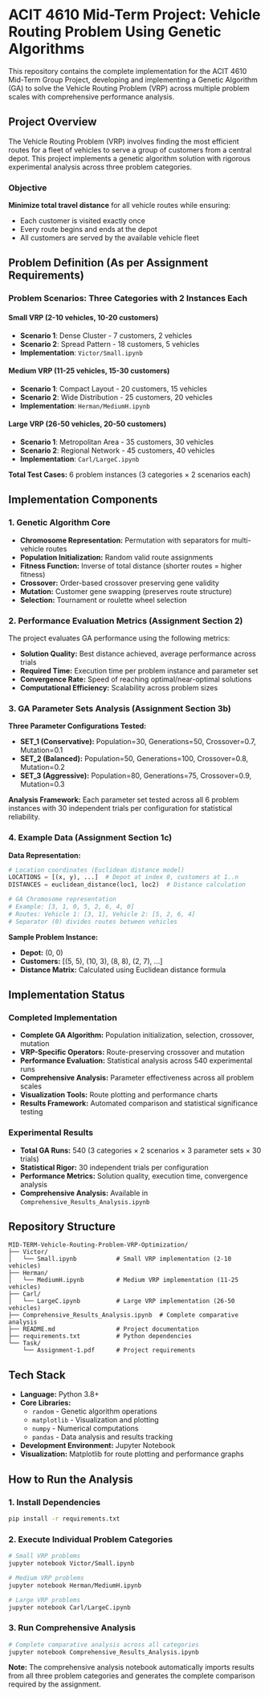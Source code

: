 # ACIT 4610 Mid-Term Project: Vehicle Routing Problem Using Genetic Algorithms

This repository contains the complete implementation for the ACIT 4610 Mid-Term Group Project, developing and implementing a Genetic Algorithm (GA) to solve the Vehicle Routing Problem (VRP) across multiple problem scales with comprehensive performance analysis.

## Project Overview

The Vehicle Routing Problem (VRP) involves finding the most efficient routes for a fleet of vehicles to serve a group of customers from a central depot. This project implements a genetic algorithm solution with rigorous experimental analysis across three problem categories.

### Objective

**Minimize total travel distance** for all vehicle routes while ensuring:

- Each customer is visited exactly once
- Every route begins and ends at the depot
- All customers are served by the available vehicle fleet

## Problem Definition (As per Assignment Requirements)

### Problem Scenarios: Three Categories with 2 Instances Each

#### **Small VRP (2-10 vehicles, 10-20 customers)**

- **Scenario 1**: Dense Cluster - 7 customers, 2 vehicles
- **Scenario 2**: Spread Pattern - 18 customers, 5 vehicles
- **Implementation**: `Victor/Small.ipynb`

#### **Medium VRP (11-25 vehicles, 15-30 customers)**

- **Scenario 1**: Compact Layout - 20 customers, 15 vehicles
- **Scenario 2**: Wide Distribution - 25 customers, 20 vehicles
- **Implementation**: `Herman/MediumH.ipynb`

#### **Large VRP (26-50 vehicles, 20-50 customers)**

- **Scenario 1**: Metropolitan Area - 35 customers, 30 vehicles
- **Scenario 2**: Regional Network - 45 customers, 40 vehicles
- **Implementation**: `Carl/LargeC.ipynb`

**Total Test Cases:** 6 problem instances (3 categories × 2 scenarios each)

## Implementation Components

### 1. Genetic Algorithm Core

- **Chromosome Representation:** Permutation with separators for multi-vehicle routes
- **Population Initialization:** Random valid route assignments
- **Fitness Function:** Inverse of total distance (shorter routes = higher fitness)
- **Crossover:** Order-based crossover preserving gene validity
- **Mutation:** Customer gene swapping (preserves route structure)
- **Selection:** Tournament or roulette wheel selection

### 2. Performance Evaluation Metrics (Assignment Section 2)

The project evaluates GA performance using the following metrics:

- **Solution Quality:** Best distance achieved, average performance across trials
- **Required Time:** Execution time per problem instance and parameter set
- **Convergence Rate:** Speed of reaching optimal/near-optimal solutions
- **Computational Efficiency:** Scalability across problem sizes

### 3. GA Parameter Sets Analysis (Assignment Section 3b)

**Three Parameter Configurations Tested:**

- **SET_1 (Conservative):** Population=30, Generations=50, Crossover=0.7, Mutation=0.1
- **SET_2 (Balanced):** Population=50, Generations=100, Crossover=0.8, Mutation=0.2
- **SET_3 (Aggressive):** Population=80, Generations=75, Crossover=0.9, Mutation=0.3

**Analysis Framework:** Each parameter set tested across all 6 problem instances with 30 independent trials per configuration for statistical reliability.

### 4. Example Data (Assignment Section 1c)

**Data Representation:**

```python
# Location coordinates (Euclidean distance model)
LOCATIONS = [(x, y), ...]  # Depot at index 0, customers at 1..n
DISTANCES = euclidean_distance(loc1, loc2)  # Distance calculation

# GA Chromosome representation
# Example: [3, 1, 0, 5, 2, 6, 4, 0]
# Routes: Vehicle 1: [3, 1], Vehicle 2: [5, 2, 6, 4]
# Separator (0) divides routes between vehicles
```

**Sample Problem Instance:**

- **Depot:** (0, 0)
- **Customers:** [(5, 5), (10, 3), (8, 8), (2, 7), ...]
- **Distance Matrix:** Calculated using Euclidean distance formula

## Implementation Status

### Completed Implementation

- **Complete GA Algorithm:** Population initialization, selection, crossover, mutation
- **VRP-Specific Operators:** Route-preserving crossover and mutation
- **Performance Evaluation:** Statistical analysis across 540 experimental runs
- **Comprehensive Analysis:** Parameter effectiveness across all problem scales
- **Visualization Tools:** Route plotting and performance charts
- **Results Framework:** Automated comparison and statistical significance testing

### Experimental Results

- **Total GA Runs:** 540 (3 categories × 2 scenarios × 3 parameter sets × 30 trials)
- **Statistical Rigor:** 30 independent trials per configuration
- **Performance Metrics:** Solution quality, execution time, convergence analysis
- **Comprehensive Analysis:** Available in `Comprehensive_Results_Analysis.ipynb`

## Repository Structure

```
MID-TERM-Vehicle-Routing-Problem-VRP-Optimization/
├── Victor/
│   └── Small.ipynb           # Small VRP implementation (2-10 vehicles)
├── Herman/
│   └── MediumH.ipynb         # Medium VRP implementation (11-25 vehicles)
├── Carl/
│   └── LargeC.ipynb          # Large VRP implementation (26-50 vehicles)
├── Comprehensive_Results_Analysis.ipynb  # Complete comparative analysis
├── README.md                 # Project documentation
├── requirements.txt          # Python dependencies
└── Task/
    └── Assignment-1.pdf      # Project requirements
```

## Tech Stack

- **Language:** Python 3.8+
- **Core Libraries:**
  - `random` - Genetic algorithm operations
  - `matplotlib` - Visualization and plotting
  - `numpy` - Numerical computations
  - `pandas` - Data analysis and results tracking
- **Development Environment:** Jupyter Notebook
- **Visualization:** Matplotlib for route plotting and performance graphs

## How to Run the Analysis

### 1. Install Dependencies

```bash
pip install -r requirements.txt
```

### 2. Execute Individual Problem Categories

```bash
# Small VRP problems
jupyter notebook Victor/Small.ipynb

# Medium VRP problems
jupyter notebook Herman/MediumH.ipynb

# Large VRP problems
jupyter notebook Carl/LargeC.ipynb
```

### 3. Run Comprehensive Analysis

```bash
# Complete comparative analysis across all categories
jupyter notebook Comprehensive_Results_Analysis.ipynb
```

**Note:** The comprehensive analysis notebook automatically imports results from all three problem categories and generates the complete comparison required by the assignment.
